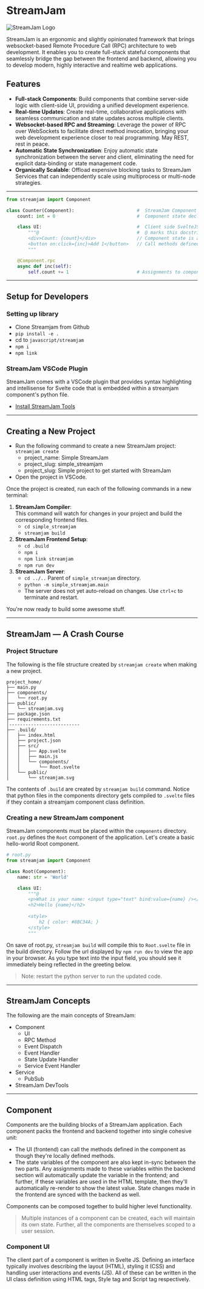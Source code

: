 # StreamJam

![StreamJam Logo](docs/streamjam.svg)

StreamJam is an ergonomic and slightly opinionated framework that brings websocket-based 
Remote Procedure Call (RPC) architecture to web development. It enables you to create full-stack 
stateful components that seamlessly bridge the gap between the frontend and backend, allowing you 
to develop modern, highly interactive and realtime web applications.

## Features

- **Full-stack Components**: Build components that combine server-side logic with client-side UI, providing a unified development experience.
- **Real-time Updates**: Create real-time, collaborative applications with seamless communication and state updates across multiple clients.
- **Websocket-based RPC and Streaming**: Leverage the power of RPC over WebSockets to facilitate direct method invocation, bringing your web development experience closer to real programming. May REST, rest in peace.
- **Automatic State Synchronization**: Enjoy automatic state synchronization between the server and client, eliminating the need for explicit data-binding or state management code.
- **Organically Scalable**: Offload expensive blocking tasks to StreamJam Services that can independently scale using multiprocess or multi-node strategies.

---
```python
from streamjam import Component

class Counter(Component):                       #  StreamJam Component definition.
    count: int = 0                              #  Component state declaration.

    class UI:                                   #  Client side SvelteJS code embedded within Python.
        """@                                    #  @ marks this docstring as Svelte code.
        <div>Count: {count}</div>               // Component state is available to use here directly.
        <button on:click={inc}>Add 1</button>   // Call methods defined as RPC for event handling and more.
        """

    @Component.rpc
    async def inc(self):
        self.count += 1                         # Assignments to component state are auto-synced with the client.
```
---

## Setup for Developers

### Setting up library
- Clone Streamjam from Github
- `pip install -e .`
- cd to `javascript/streamjam`
- `npm i`
- `npm link`

### StreamJam VSCode Plugin
StreamJam comes with a VSCode plugin that provides syntax highlighting and intellisense for
Svelte code that is embedded within a streamjam component's python file.

- [Install StreamJam Tools](https://marketplace.visualstudio.com/items?itemName=Creativesands.streamjam-tools)

---

## Creating a New Project
- Run the following command to create a new StreamJam project:  
`streamjam create`
  - project_name: Simple StreamJam
  - project_slug: simple_streamjam
  - project_slug: Simple project to get started with StreamJam
- Open the project in VSCode.

Once the project is created, run each of the following commands in a new terminal:
1. **StreamJam Compiler**:    
   This command will watch for changes in your project and build the corresponding frontend files.
   - `cd simple_streamjam`
   - `streamjam build`
2. **StreamJam Frontend Setup**: 
   - `cd .build`
   - `npm i`
   - `npm link streamjam`
   - `npm run dev`
3. **StreamJam Server**:
   - `cd ../..` Parent of `simple_streamjam` directory.
   - `python -m simple_streamjam.main`
   - The server does not yet auto-reload on changes. Use `ctrl+c` to terminate and restart.

You're now ready to build some awesome stuff.

---

## StreamJam — A Crash Course

### Project Structure

The following is the file structure created by `streamjam create` when making a new project.

```text
project_home/
├── main.py
├── components/
│   └── root.py
├── public/
│   └── streamjam.svg
├── package.json
├── requirements.txt
│--------------------------
├── .build/
│   ├── index.html
│   ├── project.json
│   ├── src/
│   │   ├── App.svelte
│   │   ├── main.js
│   │   └── components/
│   │       └── Root.svelte
│   └── public/
│       └── streamjam.svg
```

The contents of `.build` are created by `streamjam build` command. Notice that python files in 
the components directory gets compiled to `.svelte` files if they contain a streamjam component 
class definition. 


### Creating a new StreamJam component

StreamJam components must be placed within the `components` directory. `root.py` defines the `Root` 
component of the application. Let's create a basic hello-world Root component.

```python
# root.py
from streamjam import Component

class Root(Component):
    name: str = 'World'

    class UI:
        """@
        <p>What is your name: <input type="text" bind:value={name} /></p>
        <h2>Hello {name}</h2>
        
        <style>
            h2 { color: #8BC34A; }
        </style>
        """
```

On save of root.py, `streamjam build` will compile this to `Root.svelte` file in the build directory.
Follow the url displayed by `npm run dev` to view the app in your browser. As you type text into the
input field, you should see it immediately being reflected in the greeting below.

> Note: restart the python server to run the updated code.

---

## StreamJam Concepts

The following are the main concepts of StreamJam:
- Component
  - UI
  - RPC Method
  - Event Dispatch
  - Event Handler
  - State Update Handler
  - Service Event Handler
- Service
  - PubSub
- StreamJam DevTools

---

## Component

Components are the building blocks of a StreamJam application. Each component
packs the frontend and backend together into single cohesive unit: 
- The UI (frontend) can call the methods defined in the component as though 
  they're locally defined methods.
- The state variables of the component are also kept in-sync between the two parts.
  Any assignments made to these variables within the backend section will automatically
  update the variable in the frontend; and further, if these variables are used in the 
  HTML template, then they'll automatically re-render to show the latest value. 
  State changes made in the frontend are synced with the backend as well. 

Components can be composed together to build higher level functionality. 

> Multiple instances of a component can be created, each will maintain its own state. 
> Further, all the components are themselves scoped to a user session. 

### Component UI

The client part of a component is written in Svelte JS. Defining an interface typically involves
describing the layout (HTML), styling it (CSS) and handling user interactions and events (JS). 
All of these can be written in the UI class definition using HTML tags, Style tag and Script tag respectively.    
